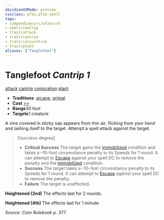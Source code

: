 ```yaml
---
obsidianUIMode: preview
cssclass: pf2e,pf2e-spell
tags:
- compendium/src/pf2e/crb
- spell/cantrip
- trait/attack
- trait/cantrip
- trait/conjuration
- trait/plant
aliases: ["Tanglefoot"]
---
```

# Tanglefoot *Cantrip 1*   
[attack](/rules/traits/attack.md)  [cantrip](/rules/traits/cantrip.md)  [conjuration](/rules/traits/conjuration.md)  [plant](/rules/traits/plant.md)  

- **Traditions**: [arcane](/rules/traits/arcane.md), [primal](/rules/traits/primal.md)
- **Cast** [>>](/rules/core-rulebook/chapter-9-playing-the-game.md#Actions "Two-Action") 
- **Range**30 foot
- **Targets**1 creature

A vine covered in sticky sap appears from thin air, flicking from your hand and lashing itself to the target. Attempt a spell attack against the target.

> [!success-degree] 
> - **Critical Success** The target gains the [immobilized](/rules/conditions.md#Immobilized) condition and takes a –10-foot circumstance penalty to its Speeds for 1 round. It can attempt to [Escape](/rules/actions/escape.md) against your spell DC to remove the penalty and the [immobilized](/rules/conditions.md#Immobilized) condition.
> - **Success** The target takes a –10-foot circumstance penalty to its Speeds for 1 round. It can attempt to [Escape](/rules/actions/escape.md) against your spell DC to remove the penalty.
> - **Failure** The target is unaffected.

**Heightened (2nd)** The effects last for 2 rounds.

**Heightened (4th)** The effects last for 1 minute.

*Source: Core Rulebook p. 377*
